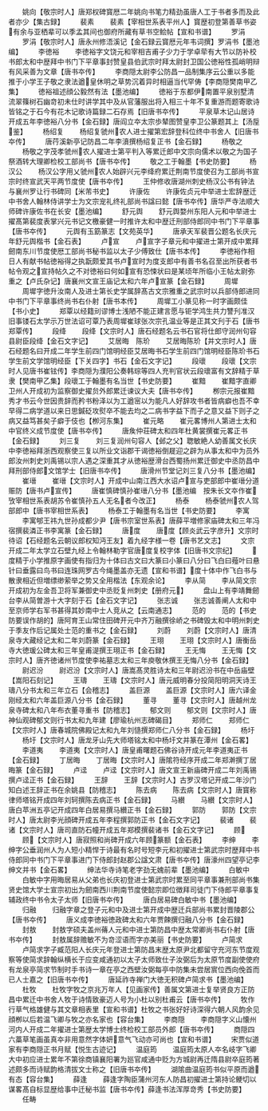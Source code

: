 <!-- { "loadSidebar": true } -->
　　姚向【敬宗时人】唐郑权碑寳厯二年姚向书笔力精劲虽唐人工于书者多而及此者亦少【集古録】
　　裴素
　　裴素【宰相世系表平州人】寳歴初登第善草书姿有余与亚栖辈可以季孟其间也御府所藏有草书空鲙帖【宣和书谱】
　　罗涓
　　罗涓【敬宗时人】唐永州修浯溪记【金石録云寳厯元年韦词撰】罗涓书【墨池编】
　　李徳裕
　　李徳裕字文饶元和宰相吉甫子少力于学卓荦有大节以防补校书郎太和中歴拜中书门下平章事封赞皇县伯武宗时拜太尉封卫国公徳裕性孤峭明辩有风采善为文章【唐书夲传】
　　李商隠太尉李公防昌一品制集序云公重以多能推于小学王子敬之隶法遒皇休明之草势沉着异时相逼当代罕俦【李商隠樊南甲乙集】
　　徳裕祖述顔公毅然有法【墨池编】
　　徳裕于东都伊南置平泉别墅清流翠篠树石幽竒初未仕时讲学其中及从官藩服出将入相三十年不复重游而题寄歌诗皆铭之于石今有花木记歌诗篇録二石存焉【旧唐书夲传】
　　平泉草木记山居诗开成五年李徳裕八分书【金石録】唐阎立夲太宗歩辇图赞皇李卫公篆题其上【汤垕鉴】
　　杨绍复
　　杨绍复虢州农人进士擢第宏辞登科位终中书舍人【旧唐书夲传】
　　唐荇溪新亭记防昌二年李濆撰杨绍复正书【金石録】
　　杨敬之
　　杨敬之字茂孝虢州农人擢进士第平判入等累迁郎中文宗向儒术以敬之为国子祭酒转大理卿检校工部尚书【唐书夲传】
　　敬之工于翰墨【书史防要】
　　杨汉公
　　杨汉公字用乂虢州农人始辟兴元李绛府累迁荆南节度使召为工部尚书宣宗时终宣武天平两节度使【唐书夲传】
　　王仲修收唐湖州刺史杨汉公书有钟法与襄州罗让行书碑同【米芾书史】
　　许康佐
　　许康佐贞元中举进士宏辞歴迁中书舍人翰林侍讲学士为文宗宠礼终礼部尚书諡曰懿【唐书夲传】唐华严寺法顺大师碑许康佐书在长安【墨池编】
　　舒元舆
　　舒元舆婺州东阳人元和中举进士擢髙第裴度表掌兴元书记文檄豪健一时推许太和中歴迁刑部侍郎同中书门下平章事【唐书夲传】
　　元舆有玉筯篆志【文苑英华】
　　唐承天军裴晋公题名长庆元年舒元舆楷书【金石表】
　　卢宣
　　卢宣字子章元和中擢进士第开成中累拜劒南东川节度使厯工部尚书秘书监以太子少傅致仕【唐书本传】
　　李徳裕作相日人有献书帖徳裕得之执翫颇爱其书卢宣时为度支郎中有善书名召至出所获者书帖令观之宣持帖久之不对徳裕曰何如宣有恐悚状曰是某顷年所临小王帖太尉弥重之【卢氏杂记】唐襄州文宣王庙记太和六年卢宣篆【金石録】
　　周墀
　　周墀字徳升汝南人及进士第长史学属辞髙古文宗雅重之武宗时以兵部侍郎进同中书门下平章事终尚书右仆射【唐书本传】
　　周墀工小篆见称一时字画颇佳【书小史】
　　郑覃以经籍刓谬博士浅陋不能正建言愿与钜学鸿生共力讐刋准汉旧事镂石太学示万世法诏可覃乃表周墀崔球张次宗孔温业等是正其文刋于石【唐书郑覃传】
　　段绛
　　段绛【文宗时人】唐石经题名云书石官将仕郎守润州句容县尉臣段绛【金石文字记】
　　艾居晦　陈玠
　　艾居晦陈玠【并文宗时人】唐石经题名曰开成二年学生前四门馆明经臣艾居晦书石学生前四门馆明经臣陈玠书石学生前文学馆明经臣【下关四字】书石【金石文字记】
　　段瓌
　　段瓌【文宗时人见唐书崔铉传】李商隠为濮阳公奏韩琮等四人充判官状云段瓌富有文辞精于草隶【樊南甲乙集】段瓌工于翰墨有名当世【书史防要】
　　崔黯
　　崔黯字直卿卫州人开成初为监察御史擢贠外郎累迁谏议大夫【唐书夲传】
　　栁宗元报崔黯秀才书云今世因贵辞而矜书粉泽以为工遒宻以为能凡人好辞攻书者皆病癖也吾不幸早得二病学道以来日思鍼砭攻熨卒不能去均之二病书字益下而子之意又益下则子之病又益笃甚矣子癖于伎也【栁河东集】
　　崔元略
　　崔元畧博州人第进士太和中官终义成节度使【唐书夲传】
　　唐矦仲荘碑太和四年杜黄裳撰崔元畧正书【金石録】
　　刘三复
　　刘三复润州句容人【邺之父】聦敏絶人幼善属文长庆中李徳裕拜浙西观察使三复以所业文诣郡干谒徳裕倒屣迎之辟为从事太和中为员外郎汝州刺史刘禹锡以宗人遇之深重其才从徳裕歴滑台西蜀扬州累迁御史中丞防昌中拜刑部侍郎文馆学士【旧唐书夲传】
　　唐滑州节堂记刘三复八分书【墨池编】
　　崔瑨
　　崔瑨【文宗时人】开成中山南江西大水诏卢宣与吏部郎中崔瑨分道赈防【唐书卢宣传】
　　唐崔慎碑慎孙崔瑨八分书【墨池编　按朱长文夲作崔攷宰相世系表胡苏令崔慎孙五人无名者今改正】
　　杨泰
　　杨泰虢州农人驾部郎中【唐书宰相世系表】
　　杨泰工于翰墨有名当世【书史防要】
　　李寓
　　李寓郇王祎九世孙成都少尹【唐书宗室世系表】唐薛平増修家庙碑太和三年冯宿撰裴潾正书李寓篆【金石録】
　　唐度
　　唐度【顾炎武云字彦升】文宗时待诏【石经题名云朝议郎权知沔王友】着九经字様一卷【唐书艺文志】
　　文宗开成二年太学立石壁九经上令翰林勒字官唐度复校字体【旧唐书文宗纪】
　　度精于小学推原字画使有指归为十体曰古文曰大篆曰小篆曰八分曰飞白曰薤叶曰悬针曰垂露曰鸟书曰连珠网罗古今绳墨盖亦无遗【宣和书谱】度十体中作飞白书与散隶相近但増缥缈萦举之势又全用楷法【东观余论】
　　李从简
　　李从简文宗开成初为左金吾卫将军兼御史中丞贬复州刺史【册府元】
　　盘山上有李靖舞劒台李从简曽游十大字刻于石【金石文字记】
　　张志诚
　　张志诚善阐人太和中至京师学右军书甚得其妙南中士人竞从之【云南通志】
　　范的
　　范的【书史防要误作胡的】唐阿育王山常住田碑开元中齐万融撰徐峤之书碑毁太和中明州刺史于季友作后记属处士范的重书之【金石録】
　　刘蔚
　　刘蔚【文宗时人】唐清泉寺大藏经记太和二年刘蔚篆【金石録】
　　王珝
　　王珝【文宗时人】唐衡岳寺大徳瑗公碑太和三年皇甫湜撰王珝正书【金石録】
　　王无悔
　　王无悔【文宗时人】唐齐徳诸州节度使李祐墓志太和三年庾敬休撰王无悔八分书【金石録】
　　尉迟汾
　　尉迟汾【文宗时人】唐嵩髙灵胜诗太和三年尉迟汾书在中岳庙壁【嵩阳石刻记】
　　王璹
　　王璹【文宗时人】唐元威明春分投简阳明洞天诗王璹八分书太和三年立石【会稽志】
　　盖巨源
　　盖巨源【文宗时人】唐六译金刚经太和六年盖巨源八分书【金石録】
　　董寻
　　董寻【文宗时人】唐越州龙泉寺碑太和八年布衣董寻重书【防稽志】
　　郁文则
　　郁文则【文宗时人】唐神仙观碑郁文则行书太和九年建【廖瑜杭州志碑碣目】
　　郑师仁
　　郑师仁【文宗时人】唐春城院佛殿记太和九年刘慥撰郑师仁八分书【金石録】
　　杨圩
　　杨圩【文宗时人】唐龙牙山先大师塔铭太和中杨圩文并篆在潭州【金石畧】
　　李道夷
　　李道夷【文宗时人】唐皇甫曙题石佛谷诗开成元年李道夷正书【金石録】
　　丁居晦
　　丁居晦【文宗时人】唐隂符经序开成二年郑澣撰丁居晦篆【金石録】
　　卢迳
　　卢迳【文宗时人】唐文宣王新庙碑开成二年刘禹锡撰卢迳正书【金石録】
　　王辞
　　王辞【文宗时人】古罗汉塔记开成二年沙门知白述王辞正书在余姚县【防稽志】
　　陈去病
　　陈去病【文宗时人】唐寳称律师塔铭开成四年刘轲撰陈去病正书【金石録】
　　马纉
　　马纉【文宗时人】唐白苹洲五亭记开成四年白居易撰马纉正书【金石録】
　　郭防
　　郭防【文宗时人】唐太尉李光顔碑开成五年李程撰郭防正书【金石文字记】
　　裴诸
　　裴诸【文宗时人】唐司直防石幢开成五年郑模撰裴诸书【金石文字记】
　　顾
　　顾【文宗时人】唐寂照和尚碑开成六年顾篆额【金石表】
　　李绅
　　李绅字公垂润州人为人短小精悍于诗最有名时号短李元和初擢进士第武宗时歴拜中书侍郎同中书门下平章事进门下侍郎封赵郡公諡文肃【唐书夲传】唐濠州四望亭记李绅文并书【金石畧】
　　绅法华寺诗笔老字劲无媿前辈【墨池编】
　　白敏中
　　白敏中字用晦居易从父弟也长庆初登进士第武宗时累至同平章事兼刑部尚书集贤史馆大学士宣宗初出为劒南西川荆南节度使懿宗即位徴拜司徒门下侍郎平章事复辅政终中书令太子太师【旧唐书夲传】
　　唐白居易碑白敏中书【墨池编】
　　归融
　　归融字章之登子元和中及进士第开成中歴迁兵部尚书累封晋陵郡公【唐书夲传】
　　唐义成李徳裕徳政碑太和六年贾餗撰归融八分书【金石録】
　　封敖
　　封敖字硕夫盖州蓨人元和中进士第防昌中歴太常卿尚书右仆射【唐书夲传】
　　封敖属辞赡敏不为竒涩语而字亦美丽【书史防要】
　　卢简求
　　卢简求字子臧范阳人长庆元年登进士第防昌末歴太原尹北都留守充河东节度观察等使简求辞翰纵横长于应变咸通初以太子太师致仕子汝弼后为太原节度副使使府有龙泉亭简求节制时手书诗一章在亭之西壁汝弼每亭中防集未尝居賔位西向俛首而已人士嘉之【旧唐书夲传】
　　唐延祚寺禅门大徳无积碑卢简求书【墨池编】
　　杜牧
　　杜牧字牧之京兆万年人【见画家传】善属文第进士复举贤良方正防昌中累迁中书舍人牧于诗情致豪迈人号为小杜以别杜甫云【唐书夲传】
　　牧作行草气格雄健与其文章相表里【宣和书谱】杜牧之书张好好诗深得六朝人风韵余见顔栁以后若温飞卿与牧之亦名家也【容台集】
　　李商隠
　　李商隠字义山懐州河内人开成二年擢进士第歴太学博士终检校工部员外郎【唐书夲传】
　　商隠四六藁草笔画虽真夲非用意然字体妍意气飞动亦可尚也【宣和书谱】
　　宋贾似道家有李商隠正书月赋【悦生古迹记】
　　温庭筠
　　温庭筠太原人夲名岐字飞卿大中初应进士累年不第徐商镇襄阳署为廵官咸通中贬为方城尉再迁隋县尉卒庭筠著述颇多而诗赋韵格清拔文士称之【旧唐书夲传】
　　湖隂曲温庭筠书似平原而遒有态【容台集】
　　薛逢
　　薛逢字陶臣蒲州河东人防昌初擢进士第持论鲠切以谋畧髙自标显歴给事中迁秘书监【唐书夲传】薛逢书法浑厚竒秀【书史防要】
　　任畴
